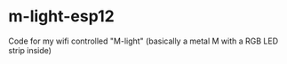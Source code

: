 # m-light-esp12
Code for my wifi controlled "M-light" (basically a metal M with a RGB LED strip inside)
